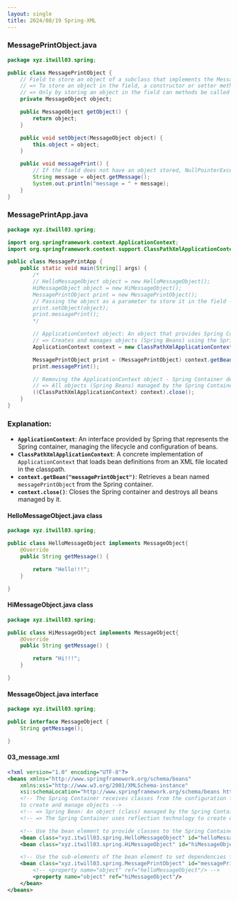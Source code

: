 ```yaml
---
layout: single
title: 2024/08/19 Spring-XML
---
```


 ### MessagePrintObject.java


```java
package xyz.itwill03.spring;

public class MessagePrintObject {
    // Field to store an object of a subclass that implements the MessageObject interface
    // => To store an object in the field, a constructor or setter method is needed - composition (dependency relationship)
    // => Only by storing an object in the field can methods be called using the stored object
    private MessageObject object;

    public MessageObject getObject() {
        return object;
    }

    public void setObject(MessageObject object) {
        this.object = object;
    }

    public void messagePrint() {
        // If the field does not have an object stored, NullPointerException may occur
        String message = object.getMessage();
        System.out.println("message = " + message);
    }
}
```


### MessagePrintApp.java


```java
package xyz.itwill03.spring;

import org.springframework.context.ApplicationContext;
import org.springframework.context.support.ClassPathXmlApplicationContext;

public class MessagePrintApp {
    public static void main(String[] args) {
        /*
        // HelloMessageObject object = new HelloMessageObject();
        HiMessageObject object = new HiMessageObject();
        MessagePrintObject print = new MessagePrintObject();
        // Passing the object as a parameter to store it in the field - composition (dependency relationship) 
        print.setObject(object);
        print.messagePrint();
        */

        // ApplicationContext object: An object that provides Spring Container functionality
        // => Creates and manages objects (Spring Beans) using the Spring Bean Configuration File (XML)
        ApplicationContext context = new ClassPathXmlApplicationContext("03_message.xml");

        MessagePrintObject print = (MessagePrintObject) context.getBean("messagePrintObject");
        print.messagePrint();

        // Removing the ApplicationContext object - Spring Container destruction
        // => All objects (Spring Beans) managed by the Spring Container are also destroyed
        ((ClassPathXmlApplicationContext) context).close();
    }
}
```

### Explanation:

- **`ApplicationContext`**: An interface provided by Spring that represents the Spring container, managing the lifecycle and configuration of beans.
- **`ClassPathXmlApplicationContext`**: A concrete implementation of `ApplicationContext` that loads bean definitions from an XML file located in the classpath.
- **`context.getBean("messagePrintObject")`**: Retrieves a bean named `messagePrintObject` from the Spring container.
- **`context.close()`**: Closes the Spring container and destroys all beans managed by it.
#### HelloMessageObject.java class
```java
package xyz.itwill03.spring;

public class HelloMessageObject implements MessageObject{
	@Override
	public String getMessage() {

		return "Hello!!!";
	}

}
```

#### HiMessageObject.java class
```java
package xyz.itwill03.spring;

public class HiMessageObject implements MessageObject{
	@Override
	public String getMessage() {

		return "Hi!!!";
	}

}
````

#### MessageObject.java interface

```java
package xyz.itwill03.spring;

public interface MessageObject {
	String getMessage();

}
```
#### 03_message.xml



```xml
<?xml version="1.0" encoding="UTF-8"?>
<beans xmlns="http://www.springframework.org/schema/beans"
    xmlns:xsi="http://www.w3.org/2001/XMLSchema-instance"
    xsi:schemaLocation="http://www.springframework.org/schema/beans https://www.springframework.org/schema/beans/spring-beans.xsd">
    <!-- The Spring Container receives classes from the configuration file (Spring Bean Configuration File - XML)
    to create and manage objects -->
    <!-- => Spring Bean: An object (class) managed by the Spring Container -->
    <!-- => The Spring Container uses reflection technology to create objects by receiving class names as strings -->

    <!-- Use the bean element to provide classes to the Spring Container to be used as Spring Beans -->
    <bean class="xyz.itwill03.spring.HelloMessageObject" id="helloMessageObject"/>
    <bean class="xyz.itwill03.spring.HiMessageObject" id="hiMessageObject"/>

    <!-- Use the sub-elements of the bean element to set dependencies for Spring Beans -->
    <bean class="xyz.itwill03.spring.MessagePrintObject" id="messagePrintObject">
        <!-- <property name="object" ref="helloMessageObject"/> -->
        <property name="object" ref="hiMessageObject"/>
    </bean>
</beans>
```